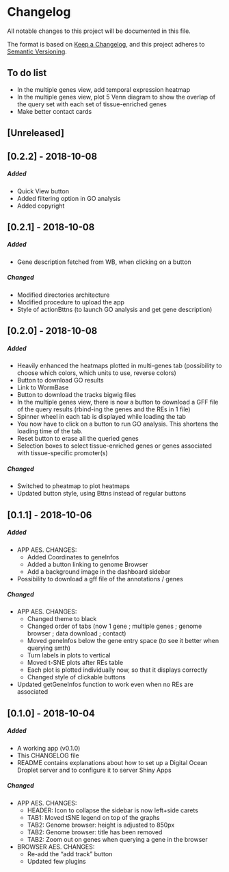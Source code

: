 # Changelog
All notable changes to this project will be documented in this file.

The format is based on [Keep a Changelog](https://keepachangelog.com/en/1.0.0/),
and this project adheres to [Semantic Versioning](https://semver.org/spec/v2.0.0.html).

## To do list
* In the multiple genes view, add temporal expression heatmap
* In the multiple genes view, plot 5 Venn diagram to show the overlap of the query set with each set of tissue-enriched genes
* Make better contact cards


## [Unreleased]


## [0.2.2] - 2018-10-08
##### Added
- Quick View button
- Added filtering option in GO analysis
- Added copyright

## [0.2.1] - 2018-10-08
##### Added
- Gene description fetched from WB, when clicking on a button

##### Changed
- Modified directories architecture
- Modified procedure to upload the app
- Style of actionBttns (to launch GO analysis and get gene description)

## [0.2.0] - 2018-10-08
##### Added
- Heavily enhanced the heatmaps plotted in multi-genes tab (possibility to choose which colors, which units to use, reverse colors)
- Button to download GO results
- Link to WormBase
- Button to download the tracks bigwig files
- In the multiple genes view, there is now a button to download a GFF file of the query results (rbind-ing the genes and the REs in 1 file)
- Spinner wheel in each tab is displayed while loading the tab
- You now have to click on a button to run GO analysis. This shortens the loading time of the tab.
- Reset button to erase all the queried genes
- Selection boxes to select tissue-enriched genes or genes associated with tissue-specific promoter(s) 

##### Changed
- Switched to pheatmap to plot heatmaps
- Updated button style, using Bttns instead of regular buttons


## [0.1.1] - 2018-10-06
##### Added
- APP AES. CHANGES: 
	- Added Coordinates to geneInfos
	- Added a button linking to genome Browser
	- Add a background image in the dashboard sidebar
- Possibility to download a gff file of the annotations / genes

##### Changed
- APP AES. CHANGES: 
	- Changed theme to black
	- Changed order of tabs (now 1 gene ; multiple genes ; genome browser ; data download ; contact)
	- Moved geneInfos below the gene entry space (to see it better when querying smth)
	- Turn labels in plots to vertical
	- Moved t-SNE plots after REs table
	- Each plot is plotted individually now, so that it displays correctly
	- Changed style of clickable buttons
- Updated getGeneInfos function to work even when no REs are associated

## [0.1.0] - 2018-10-04
##### Added
- A working app (v0.1.0)
- This CHANGELOG file
- README contains explanations about how to set up a Digital Ocean Droplet server and to configure it to server Shiny Apps

##### Changed
- APP AES. CHANGES: 
	- HEADER: Icon to collapse the sidebar is now left+side carets
	- TAB1: Moved tSNE legend on top of the graphs
	- TAB2: Genome browser: height is adjusted to 850px
	- TAB2: Genome browser: title has been removed
	- TAB2: Zoom out on genes when querying a gene in the browser
- BROWSER AES. CHANGES: 
	- Re-add the “add track” button
	- Updated few plugins